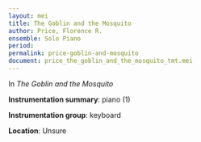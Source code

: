 ```yaml
---
layout: mei
title: The Goblin and the Mosquito
author: Price, Florence R. 
ensemble: Solo Piano
period:
permalink: price-goblin-and-mosquito
document: price_the_goblin_and_the_mosquito_tmt.mei
---
```


In *The Goblin and the Mosquito*

**Instrumentation summary**: piano (1)

**Instrumentation group**: keyboard

**Location**: Unsure